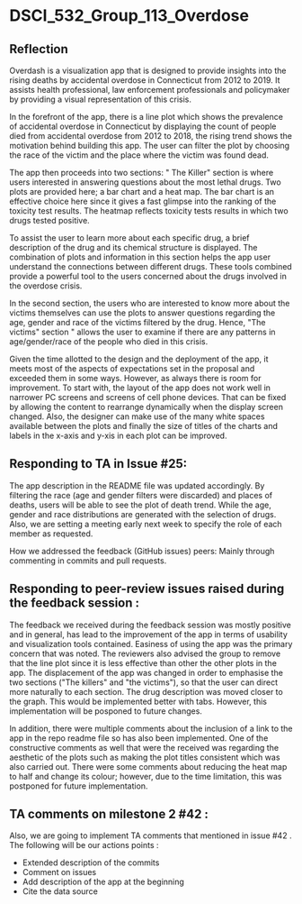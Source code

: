 # DSCI_532_Group_113_Overdose

## Reflection

Overdash is a visualization app that is designed to provide insights into the rising deaths by accidental overdose in Connecticut from 2012 to 2019. It assists health professional, law enforcement professionals and policymaker by providing a visual representation of this crisis. 

In the forefront of the app, there is a line plot which shows the prevalence of accidental overdose in Connecticut by displaying the count of people died from accidental overdose from 2012 to 2018, the rising trend shows the motivation behind building this app. The user can filter the plot by choosing the race of the victim and the place where the victim was found dead.

The app then proceeds into two sections: " The Killer" section is where users interested in answering questions about the most lethal drugs. Two plots are provided here; a bar chart and a heat map. The bar chart is an effective choice here since it gives a fast glimpse into the ranking of the toxicity test results. The heatmap reflects toxicity tests results in which two drugs tested positive.

To assist the user to learn more about each specific drug, a brief description of the drug and its chemical structure is displayed. The combination of plots and information in this section helps the app user understand the connections between different drugs. These tools combined provide a powerful tool to the users concerned about the drugs involved in the overdose crisis.

In the second section, the users who are interested to know more about the victims themselves can use the plots to answer questions regarding the age, gender and race of the victims filtered by the drug. Hence, "The victims" section " allows the user to examine if there are any patterns in age/gender/race of the people who died in this crisis.

Given the time allotted to the design and the deployment of the app, it meets most of the aspects of expectations set in the proposal and exceeded them in some ways. However, as always there is room for improvement.  To start with, the layout of the app does not work well in narrower PC screens and screens of cell phone devices. That can be fixed by allowing the content to rearrange dynamically when the display screen changed. Also, the designer can make use of the many white spaces available between the plots and finally the size of titles of the charts and labels in the x-axis and y-xis in each plot can be improved.

## Responding to TA in Issue #25:

The app description in the README file was updated accordingly.  By filtering the race (age and gender filters were discarded) and places of deaths, users will be able to see the plot of death trend. While the age, gender and race distributions are generated with the selection of drugs. Also, we are setting a meeting early next week to specify the role of each member as requested.

How we addressed the feedback (GitHub issues) peers: 
Mainly through commenting in commits and pull requests.

## Responding to peer-review issues raised during the feedback session :

The feedback we received during the feedback session was mostly positive and in general, has lead to the improvement of the app in terms of usability and visualization tools contained. Easiness of using the app was the primary concern that was noted. The reviewers also advised the group to remove that the line plot since it is less effective than other the other plots in the app. The displacement of the app was changed in order to emphasise the two sections ("The killers" and "the victims"), so that the user can direct more naturally to each section. The drug description was moved closer to the graph. This would be implemented better with tabs. However, this implementation will be posponed to future changes. 

In addition, there were multiple comments about the inclusion of a link to the app in the repo readme file so has also been implemented. One of the constructive comments as well that were the received was regarding the aesthetic of the plots such as making the plot titles consistent which was also carried out.  There were some comments about reducing the heat map to half and change its colour; however, due to the time limitation, this was postponed for future implementation.

## TA comments on milestone 2 #42 :

Also, we are going to implement TA comments that mentioned in issue #42 . The following will be our actions points : 
- Extended description of the commits
- Comment on issues
- Add description of the app at the beginning
- Cite the data source


